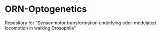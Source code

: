 # ORN-Optogenetics
Repository for "Sensorimotor transformation underlying odor-modulated locomotion in walking Drosophila"
